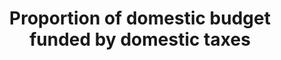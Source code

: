 ﻿---
graph_status_notes: Checking
variable_description: null
variable_notes: null
un_designated_tier: '1'
un_custodial_agency: IMF
target_id: '17.1'
has_metadata: true
goal_meta_link_page: 4
indicator_name: Proportion  of  domestic  budget  funded  by  domestic  taxes
title: Proportion  of  domestic  budget  funded  by  domestic  taxes
permalink: /17-1-2/
sdg_goal: 17
layout: indicator
indicator: 17.1.2
indicator_variable: null
graph: null
graph_type_description: null
rationale_interpretation: >-
  Measures  of  tax  burden  are  indicators  of  how  well  tax  policy  meets  one  of  its  primary  goals,  equitably  raising  the  revenues  needed  to  run  government.  Equity  has  two  aspects.  The  first,  vertical  equity,  concerns  the  way  taxes  are  distributed  among  taxpayers  with  different  abilities  to  pay.  The  second,  horizontal  equity,  concerns  the  way  taxes  are  distributed  among  taxpayers  with  the  same  ability  to  pay.  Tax  burden  measures  thus  answer  broad  economic  and  social  questions  about  the  effect  of  tax  policy  on  the  distribution  of  income  and  wealth.    The  distinction  regarding  national,  state  and/or  local  level  government  is  important.  For  the  purposes  of  monitoring  this  indicator,  the  central  budget  is  seen  as  the  focus  (even  if  some  of  tax  payments  go  to  other  jurisdictions).  When  decisions  about  resources  are  made,  the  budgetary  central  government  is  a  key  subsector  of  the  general  government  sector  of  the  economy.  The  general  government  sector  consists  of  resident  institutional  units  that  fulfill  the  functions  of  government  as  their  primary  activity.  In  all  countries,  there  is  an  institutional  unit  of  the  general  government  sector  particularly  important  in  terms  of  size  and  power,  in  particular  the  power  to  exercise  control  over  many  other  units  and  entities.  The  budgetary  central  government  is  often  a  single  unit  of  the  central  government  that  encompasses  the  fundamental  activities  of  the  national  executive,  legislative,  and  judiciary  powers.  This  component  of  general  government  is  usually  covered  by  the  main  (or  general)  budget.  The  budgetary  central  governments  revenue  and  expense  are  normally  regulated  and  controlled  by  a  ministry  of  finance,  or  its  functional  equivalent,  by  means  of  a  budget  approved  by  the  legislature.  Most  of  the  ministries,  departments,  agencies,  boards,  commissions,  judicial  authorities,  legislative  bodies,  and  other  entities  that  make  up  the  budgetary  central  government  are  not  separate  institutional  units.  This  is  because  they  generally  do  not  have  the  authority  to  own  assets,  incur  liabilities,  or  engage  in  transactions  in  their  own  right  (see  GFSM  2014  Chapter  2).    There  is  a  widespread  acceptance    in  the  Addis  Ababa  Action  Agenda  and  indeed  in  Agenda  2030    that  multiple  sources  of  finance  will  be  needed  to  meet  the  SDGs,  and  that  these  will  need  to  work  together  effectively.  This  includes  a  greater  role  for  domestic  resources  in  meeting  national  development  goals,  and  for  interventions  in  which  public  resources    including  ODA  -  strengthen  domestic  capacities  for  expanding  their  revenue  bases.  Indeed,  especially  in  developing  countries,  vertical  fiscal  gaps  will  potentially  widen  as  demands  increase  for  higher  public  spending    particularly  in  countries  where  there  is  significant  pressure  on  central  authorities  to  provide  quality  infrastructure  and  basic  services.  In  many  cases  the  execution  of  the  budgetary  central  governments  proposed  budget  is  constrained  by  poor  revenue  administration  and/or  a  lack  of  a  statistical  framework  for  monitoring  revenue  streams.  Given  unpredictable  and  fluctuating  levels  of  revenue  in  many  developing  countries,  improved  revenue  statistics  will  help  mitigate  any  possible  budget  shortfalls  and  support  the  sustainable  development  of  national  economies.
goal_meta_link: 'http://unstats.un.org/sdgs/files/metadata-compilation/Metadata-Goal-17.pdf'
target: >-
  Strengthen  domestic  resource  mobilization,  including  through  international  support  to  developing  countries,  to  improve  domestic  capacity  for  tax  and  other  revenue  collection.
source_title: null
source_notes: null
published: true  
indicator_definition: >-
  Tax  burden:  Revenue  in  the  form  of  taxes  as  defined  under  government  finance  statistics  (GFS)  code  11  as  a  share  of  total  revenue.  In  GFS,  taxes  are  classified  into  six  major  categories:  (i)  taxes  on  income,  profits,  a
---